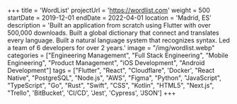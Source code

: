 +++
title = 'WordList'
projectUrl = 'https://wordlist.com'
weight = 500
startDate = 2019-12-01
endDate = 2022-04-01
location = 'Madrid, ES'
description = 'Built an application from scratch using Flutter with over 500,000 downloads. Built a global dictionary that connect and translates every language. Built a natural language system that recognizes syntax. Led a team of 6 developers for over 2 years.'
image = "/img/wordlist.webp"
categories = ["Engineering Management", "Full Stack Engineering", "Mobile Engineering", "Product Management", "iOS Development", "Android Development"]
tags = ["Flutter", "React", "Cloudflare", 'Docker', "React Native", "PostgreSQL", "Node.js", "AWS", "Figma", "Python", "JavaScript", "TypeScript", "Go", "Rust", "Swift", "CSS", "Kotlin", "HTML5", "Next.js", "Trello", 'BitBucket', 'CI/CD', 'Jest', 'Cypress', 'JSON']
+++
